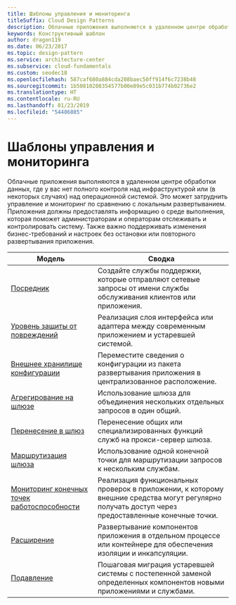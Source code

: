 ```yaml
---
title: Шаблоны управления и мониторинга
titleSuffix: Cloud Design Patterns
description: Облачные приложения выполняются в удаленном центре обработки данных, где у вас нет полного контроля над инфраструктурой или (в некоторых случаях) над операционной системой. Это может затруднить управление и мониторинг по сравнению с локальным развертыванием. Приложения должны предоставлять информацию о среде выполнения, которая поможет администраторам и операторам отслеживать и контролировать систему. Также важно поддерживать изменения бизнес-требований и настроек без остановки или повторного развертывания приложения.
keywords: Конструктивный шаблон
author: dragon119
ms.date: 06/23/2017
ms.topic: design-pattern
ms.service: architecture-center
ms.subservice: cloud-fundamentals
ms.custom: seodec18
ms.openlocfilehash: 587caf680a884cda208baec50ff914f6c7238b48
ms.sourcegitcommit: 1b50810208354577b00e89e5c031b774b02736e2
ms.translationtype: HT
ms.contentlocale: ru-RU
ms.lasthandoff: 01/23/2019
ms.locfileid: "54486885"
---
```

# <a name="management-and-monitoring-patterns"></a>Шаблоны управления и мониторинга

Облачные приложения выполняются в удаленном центре обработки данных, где у вас нет полного контроля над инфраструктурой или (в некоторых случаях) над операционной системой. Это может затруднить управление и мониторинг по сравнению с локальным развертыванием. Приложения должны предоставлять информацию о среде выполнения, которая поможет администраторам и операторам отслеживать и контролировать систему. Также важно поддерживать изменения бизнес-требований и настроек без остановки или повторного развертывания приложения.

|                              Модель                               |                                                              Сводка                                                              |
|--------------------------------------------------------------------|-----------------------------------------------------------------------------------------------------------------------------------|
|                   [Посредник](../ambassador.md)                   |                 Создайте службы поддержки, которые отправляют сетевые запросы от имени службы обслуживания клиентов или приложения.                 |
|        [Уровень защиты от повреждений](../anti-corruption-layer.md)        |                       Реализация слоя интерфейса или адаптера между современным приложением и устаревшей системой.                       |
| [Внешнее хранилище конфигурации](../external-configuration-store.md) |                Переместите сведения о конфигурации из пакета развертывания приложения в централизованное расположение.                |
|          [Агрегирование на шлюзе](../gateway-aggregation.md)          |                          Использование шлюза для объединения нескольких отдельных запросов в один общий.                           |
|           [Перенесение в шлюз](../gateway-offloading.md)           |                              Перенесение общих или специализированных функций служб на прокси-сервер шлюза.                              |
|              [Маршрутизация шлюза](../gateway-routing.md)              |                                   Использование одной конечной точки для маршрутизации запросов к нескольким службам.                                    |
|   [Мониторинг конечных точек работоспособности](../health-endpoint-monitoring.md)   |   Реализация функциональных проверок в приложении, к которому внешние средства могут регулярно получать доступ через предоставленные конечные точки.    |
|                      [Расширение](../sidecar.md)                      |         Развертывание компонентов приложения в отдельном процессе или контейнере для обеспечения изоляции и инкапсуляции.          |
|                    [Подавление](../strangler.md)                    | Пошаговая миграция устаревшей системы с постепенной заменой определенных компонентов новыми приложениями и службами. |
